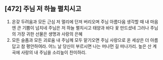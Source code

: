 ## [472] 주님 저 하늘 펼치시고

1) 온갖 두려움과 모든 근심 저 멀리에 던져 버리오며 주님 아름다움 생각할 때 내 마음엔 큰 기쁨이 넘치네 주님은 저 하늘 펼치시고 태양과 바다 꽃 만드셨네 그러나 주님의 가장 귀한 선물은 생명과 사랑의 은혜   
2) 모든 슬픔과 모든 괴로움 내 주님께 모두 맡기오면 주님 사랑으로 온 세상은 더 아름답고 참 평안하여라. 어느 날 당신이 부르시면 나는 머나먼 길 떠나가리. 높은 산 계곡에 사랑의 내 주님을 소리높이 찬미하리.

